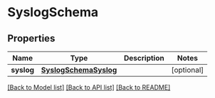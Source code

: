 # SyslogSchema

## Properties
Name | Type | Description | Notes
------------ | ------------- | ------------- | -------------
**syslog** | [**SyslogSchemaSyslog**](SyslogSchemaSyslog.md) |  | [optional] 

[[Back to Model list]](../README.md#documentation-for-models) [[Back to API list]](../README.md#documentation-for-api-endpoints) [[Back to README]](../README.md)


